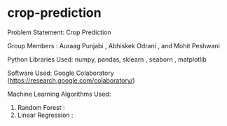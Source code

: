 # crop-prediction
Problem Statement: Crop Prediction

Group Members : Auraag Punjabi , Abhiskek Odrani , and Mohit Peshwani

Python Libraries Used: numpy, pandas, sklearn , seaborn , matplotlib

Software Used: Google Colaboratory (https://research.google.com/colaboratory/)

Machine Learning Algorithms Used: 
1. Random Forest :
2. Linear Regression :
